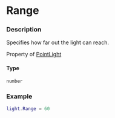 # Range
### Description
Specifies how far out the light can reach.

Property of [PointLight](/classes/PointLight/)

#### Type
`number`

### Example
```lua
light.Range = 60
```